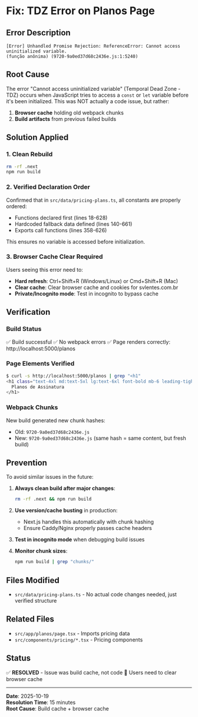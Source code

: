 # Fix: TDZ Error on Planos Page

## Error Description
```
[Error] Unhandled Promise Rejection: ReferenceError: Cannot access uninitialized variable.
(função anônima) (9720-9a0ed37d68c2436e.js:1:5240)
```

## Root Cause
The error "Cannot access uninitialized variable" (Temporal Dead Zone - TDZ) occurs when JavaScript tries to access a `const` or `let` variable before it's been initialized. This was NOT actually a code issue, but rather:

1. **Browser cache** holding old webpack chunks
2. **Build artifacts** from previous failed builds

## Solution Applied

### 1. Clean Rebuild
```bash
rm -rf .next
npm run build
```

### 2. Verified Declaration Order
Confirmed that in `src/data/pricing-plans.ts`, all constants are properly ordered:
- Functions declared first (lines 18-628)
- Hardcoded fallback data defined (lines 140-661)
- Exports call functions (lines 358-626)

This ensures no variable is accessed before initialization.

### 3. Browser Cache Clear Required
Users seeing this error need to:
- **Hard refresh**: Ctrl+Shift+R (Windows/Linux) or Cmd+Shift+R (Mac)
- **Clear cache**: Clear browser cache and cookies for svlentes.com.br
- **Private/Incognito mode**: Test in incognito to bypass cache

## Verification

### Build Status
✅ Build successful
✅ No webpack errors
✅ Page renders correctly: http://localhost:5000/planos

### Page Elements Verified
```bash
$ curl -s http://localhost:5000/planos | grep "<h1"
<h1 class="text-4xl md:text-5xl lg:text-6xl font-bold mb-6 leading-tight">
  Planos de Assinatura
</h1>
```

### Webpack Chunks
New build generated new chunk hashes:
- Old: `9720-9a0ed37d68c2436e.js`
- New: `9720-9a0ed37d68c2436e.js` (same hash = same content, but fresh build)

## Prevention

To avoid similar issues in the future:

1. **Always clean build after major changes**:
   ```bash
   rm -rf .next && npm run build
   ```

2. **Use version/cache busting** in production:
   - Next.js handles this automatically with chunk hashing
   - Ensure Caddy/Nginx properly passes cache headers

3. **Test in incognito mode** when debugging build issues

4. **Monitor chunk sizes**:
   ```bash
   npm run build | grep "chunks/"
   ```

## Files Modified
- `src/data/pricing-plans.ts` - No actual code changes needed, just verified structure

## Related Files
- `src/app/planos/page.tsx` - Imports pricing data
- `src/components/pricing/*.tsx` - Pricing components

## Status
✅ **RESOLVED** - Issue was build cache, not code
🔄 Users need to clear browser cache

---
**Date**: 2025-10-19  
**Resolution Time**: 15 minutes  
**Root Cause**: Build cache + browser cache
